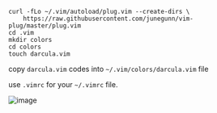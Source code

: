 ```shell
curl -fLo ~/.vim/autoload/plug.vim --create-dirs \
    https://raw.githubusercontent.com/junegunn/vim-plug/master/plug.vim
cd .vim
mkdir colors
cd colors
touch darcula.vim
```

copy `darcula.vim` codes into `~/.vim/colors/darcula.vim` file

use `.vimrc` for your `~/.vimrc` file.

![image](https://user-images.githubusercontent.com/44297246/209336931-e9724f63-81c5-4b73-abe2-4c220578c793.png)
